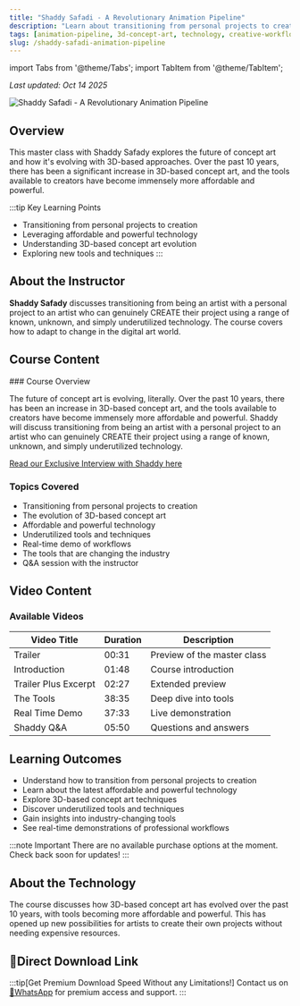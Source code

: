 ```yaml
---
title: "Shaddy Safadi - A Revolutionary Animation Pipeline"
description: "Learn about transitioning from personal projects to creating with affordable and powerful technology. Explore the future of 3D-based concept art."
tags: [animation-pipeline, 3d-concept-art, technology, creative-workflow]
slug: /shaddy-safadi-animation-pipeline
---
```


import Tabs from '@theme/Tabs';
import TabItem from '@theme/TabItem';

_Last updated: Oct 14 2025_

![Shaddy Safadi - A Revolutionary Animation Pipeline](https://alpha.uscreencdn.com/images/programs/3522634/horizontal/80496d6a-1e7d-43c7-acae-f93451371f3a.jpg)

## Overview

This master class with Shaddy Safady explores the future of concept art and how it's evolving with 3D-based approaches. Over the past 10 years, there has been a significant increase in 3D-based concept art, and the tools available to creators have become immensely more affordable and powerful.

:::tip Key Learning Points
- Transitioning from personal projects to creation
- Leveraging affordable and powerful technology
- Understanding 3D-based concept art evolution
- Exploring new tools and techniques
:::

## About the Instructor

**Shaddy Safady** discusses transitioning from being an artist with a personal project to an artist who can genuinely CREATE their project using a range of known, unknown, and simply underutilized technology. The course covers how to adapt to change in the digital art world.

## Course Content

<Tabs>
<TabItem value="overview" label="Overview" default>
### Course Overview

The future of concept art is evolving, literally. Over the past 10 years, there has been an increase in 3D-based concept art, and the tools available to creators have become immensely more affordable and powerful. Shaddy will discuss transitioning from being an artist with a personal project to an artist who can genuinely CREATE their project using a range of known, unknown, and simply underutilized technology.

[Read our Exclusive Interview with Shaddy here](https://www.iamag.co/shaddy-safadi-adapting-to-change-in-the-digital-art-world/)
</TabItem>
<TabItem value="topics" label="Topics Covered">
### Topics Covered

- Transitioning from personal projects to creation
- The evolution of 3D-based concept art
- Affordable and powerful technology
- Underutilized tools and techniques
- Real-time demo of workflows
- The tools that are changing the industry
- Q&A session with the instructor
</TabItem>
</Tabs>

## Video Content

### Available Videos

| Video Title | Duration | Description |
|-------------|----------|-------------|
| Trailer | 00:31 | Preview of the master class |
| Introduction | 01:48 | Course introduction |
| Trailer Plus Excerpt | 02:27 | Extended preview |
| The Tools | 38:35 | Deep dive into tools |
| Real Time Demo | 37:33 | Live demonstration |
| Shaddy Q&A | 05:50 | Questions and answers |

## Learning Outcomes

- Understand how to transition from personal projects to creation
- Learn about the latest affordable and powerful technology
- Explore 3D-based concept art techniques
- Discover underutilized tools and techniques
- Gain insights into industry-changing tools
- See real-time demonstrations of professional workflows

:::note Important
There are no available purchase options at the moment. Check back soon for updates!
:::

## About the Technology

The course discusses how 3D-based concept art has evolved over the past 10 years, with tools becoming more affordable and powerful. This has opened up new possibilities for artists to create their own projects without needing expensive resources.

## 🚀Direct Download Link
:::tip[Get Premium Download Speed Without any Limitations!]
Contact us on [💬WhatsApp](https://wa.me/+8613237610083) for premium  access and support.
:::
